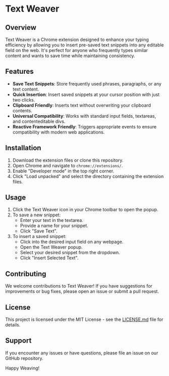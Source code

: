 # Text Weaver

## Overview

Text Weaver is a Chrome extension designed to enhance your typing efficiency by allowing you to insert pre-saved text snippets into any editable field on the web. It's perfect for anyone who frequently types similar content and wants to save time while maintaining consistency.

## Features

- **Save Text Snippets**: Store frequently used phrases, paragraphs, or any text content.
- **Quick Insertion**: Insert saved snippets at your cursor position with just two clicks.
- **Clipboard Friendly**: Inserts text without overwriting your clipboard contents.
- **Universal Compatibility**: Works with standard input fields, textareas, and contenteditable divs.
- **Reactive Framework Friendly**: Triggers appropriate events to ensure compatibility with modern web applications.

## Installation

1. Download the extension files or clone this repository.
2. Open Chrome and navigate to `chrome://extensions/`.
3. Enable "Developer mode" in the top right corner.
4. Click "Load unpacked" and select the directory containing the extension files.

## Usage

1. Click the Text Weaver icon in your Chrome toolbar to open the popup.
2. To save a new snippet:
   - Enter your text in the textarea.
   - Provide a name for your snippet.
   - Click "Save Text".
3. To insert a saved snippet:
   - Click into the desired input field on any webpage.
   - Open the Text Weaver popup.
   - Select your desired snippet from the dropdown.
   - Click "Insert Selected Text".

## Contributing

We welcome contributions to Text Weaver! If you have suggestions for improvements or bug fixes, please open an issue or submit a pull request.

## License

This project is licensed under the MIT License - see the [LICENSE.md](LICENSE.md) file for details.

## Support

If you encounter any issues or have questions, please file an issue on our GitHub repository.

Happy Weaving!